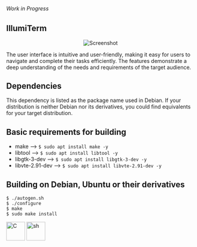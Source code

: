 ###### Work in Progress 

## IllumiTerm

<p align="center">
  <img src="https://github.com/IllumiTerm/illumiterm/assets/69394316/8382e2d0-c62d-4f48-aba4-5008b8bd96f1" alt="Screenshot">
</p>

The user interface is intuitive and user-friendly, making it easy for users to navigate and complete their tasks efficiently. The features demonstrate a deep understanding of the needs and requirements of the target audience.

## Dependencies

This dependency is listed as the package name used in Debian. If your distribution is neither Debian nor its derivatives, you could find equivalents for your target distribution.

## Basic requirements for building

* make --> `$ sudo apt install make -y`  
* libtool --> `$ sudo apt install libtool -y`  
* libgtk-3-dev --> `$ sudo apt install libgtk-3-dev -y`  
* libvte-2.91-dev --> `$ sudo apt install libvte-2.91-dev -y`  

## Building on Debian, Ubuntu or their derivatives

```
$ ./autogen.sh  
$ ./configure 
$ make
$ sudo make install 
```
<img src="https://user-images.githubusercontent.com/69394316/229928414-12a215e7-931f-4bd9-93fd-0171607b7823.png" alt="C" width="50" height="50" />  <img src="https://user-images.githubusercontent.com/69394316/229933791-e856ec96-de62-4784-8df2-a1eb6f033811.png" alt="sh" width="50" height="50" /> 

